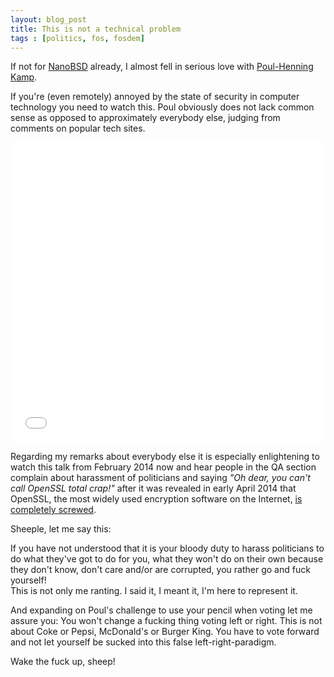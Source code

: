 ```yaml
---
layout: blog_post
title: This is not a technical problem
tags : [politics, fos, fosdem]
---
```


<p class="lead">If not for <a href="https://www.freebsd.org/doc/en/articles/nanobsd/article.html">NanoBSD</a> already, I almost fell in serious love with <a href="http://en.wikipedia.org/wiki/Poul-Henning_Kamp">Poul-Henning Kamp</a>.</p>

If you're (even remotely) annoyed by the state of security in computer technology you need to watch this. Poul obviously does not lack common sense as opposed to approximately everybody else, judging from comments on popular tech sites.

<div class="embed embed-video">
<iframe width="100%" height="480" src="//www.youtube.com/embed/fwcl17Q0bpk" frameborder="0" allowfullscreen></iframe>
</div>

Regarding my remarks about everybody else it is especially enlightening to watch this talk from February 2014 now and hear people in the QA section complain about harassment of politicians and saying *"Oh dear, you can't call OpenSSL total crap!"* after it was revealed in early April 2014 that OpenSSL, the most widely used encryption software on the Internet, [is completely screwed](https://www.schneier.com/blog/archives/2014/04/heartbleed.html).

Sheeple, let me say this:

If you have not understood that it is your bloody duty to harass politicians to do what they've got to do for you, what they won't do on their own because they don't know, don't care and/or are corrupted, you rather go and fuck yourself!  
This is not only me ranting. I said it, I meant it, I'm here to represent it.

And expanding on Poul's challenge to use your pencil when voting let me assure you: You won't change a fucking thing voting left or right. This is not about Coke or Pepsi, McDonald's or Burger King. You have to vote forward and not let yourself be sucked into this false left-right-paradigm.

Wake the fuck up, sheep!
